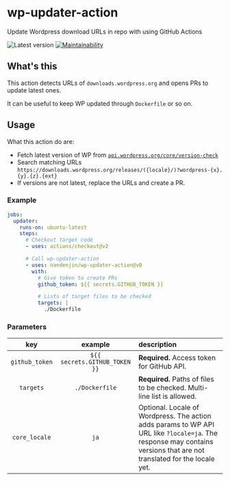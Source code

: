 # wp-updater-action

Update Wordpress download URLs in repo with using GitHub Actions

![Latest version](https://img.shields.io/github/v/tag/nandenjin/wp-updater-action?style=flat-square)
[![Maintainability](https://api.codeclimate.com/v1/badges/fdbed9f21cd494df1ba4/maintainability)](https://codeclimate.com/github/nandenjin/wp-updater-action/maintainability)

## What's this

This action detects URLs of `downloads.wordpress.org` and opens PRs to update latest ones.

It can be useful to keep WP updated through `Dockerfile` or so on.

## Usage

What this action do are:

- Fetch latest version of WP from [`api.wordpress.org/core/version-check`](https://api.wordpress.org/core/version-check/1.7)
- Search matching URLs `https://downloads.wordpress.org/releases/({locale}/)?wordpress-{x}.{y}.{z}.{ext}`
- If versions are not latest, replace the URLs and create a PR.

### Example

```yaml
jobs:
  updater:
    runs-on: ubuntu-latest
    steps:
      # Checkout target code
      - uses: actions/checkout@v2

      # Call wp-updater-action
      - uses: nandenjin/wp-updater-action@v0
        with:
          # Give token to create PRs
          github_token: ${{ secrets.GITHUB_TOKEN }}

          # Lists of target files to be checked
          targets: |
            ./Dockerfile
```

### Parameters

|      key       |            example            | description                                                                                                                                                           |
| :------------: | :---------------------------: | :-------------------------------------------------------------------------------------------------------------------------------------------------------------------- |
| `github_token` | `${{ secrets.GITHUB_TOKEN }}` | **Required.** Access token for GitHub API.                                                                                                                            |
|   `targets`    |        `./Dockerfile`         | **Required.** Paths of files to be checked. Multi-line list is allowed.                                                                                               |
| `core_locale`  |             `ja`              | Optional. Locale of Wordpress. The action adds params to WP API URL like `?locale=ja`. The response may contains versions that are not translated for the locale yet. |
